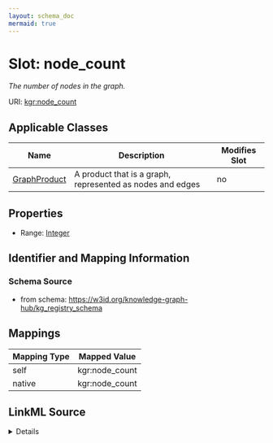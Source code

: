 ```yaml
---
layout: schema_doc
mermaid: true
---
```




# Slot: node_count


_The number of nodes in the graph._





URI: [kgr:node_count](https://w3id.org/bridge2ai/data-sheets-schema/node_count)



<!-- no inheritance hierarchy -->





## Applicable Classes

| Name | Description | Modifies Slot |
| --- | --- | --- |
| [GraphProduct](GraphProduct.html) | A product that is a graph, represented as nodes and edges |  no  |







## Properties

* Range: [Integer](Integer.html)





## Identifier and Mapping Information







### Schema Source


* from schema: https://w3id.org/knowledge-graph-hub/kg_registry_schema




## Mappings

| Mapping Type | Mapped Value |
| ---  | ---  |
| self | kgr:node_count |
| native | kgr:node_count |




## LinkML Source

<details>
```yaml
name: node_count
description: The number of nodes in the graph.
from_schema: https://w3id.org/knowledge-graph-hub/kg_registry_schema
rank: 1000
alias: node_count
owner: GraphProduct
domain_of:
- GraphProduct
range: integer

```
</details>
